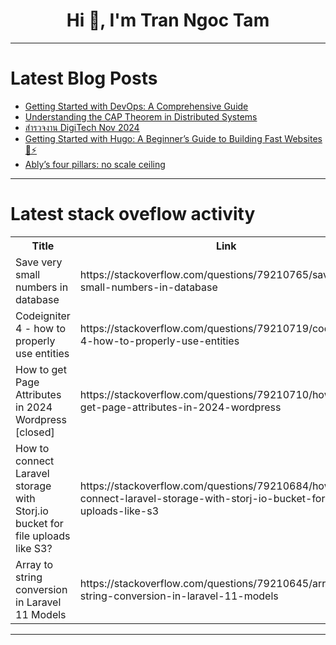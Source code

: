 <h1 align="center">Hi 👋, I'm Tran Ngoc Tam</h1>

---

# Latest Blog Posts 
<!-- BLOG-POST-LIST:START -->
- [Getting Started with DevOps: A Comprehensive Guide](https://dev.to/rohitg00/getting-started-with-devops-a-comprehensive-guide-5d45)
- [Understanding the CAP Theorem in Distributed Systems](https://dev.to/yasmine_ddec94f4d4/understanding-the-cap-theorem-in-distributed-systems-5230)
- [สำรวจงาน DigiTech Nov 2024](https://dev.to/ruxozheng/samrwcchngaan-digitech-nov-2024-584)
- [Getting Started with Hugo: A Beginner’s Guide to Building Fast Websites📜⚡](https://dev.to/hexadecimalsoftware/getting-started-with-hugo-a-beginners-guide-to-building-fast-websites-4a6p)
- [Ably’s four pillars: no scale ceiling](https://dev.to/ably/ablys-four-pillars-no-scale-ceiling-3j2j)
<!-- BLOG-POST-LIST:END -->

---

# Latest stack oveflow activity
<table>
  <tr><th>Title</th><th>Link</th></tr>
  <!-- STACKOVERFLOW:START --><tr><td>Save very small numbers in database</td><td>https://stackoverflow.com/questions/79210765/save-very-small-numbers-in-database</td></tr><tr><td>Codeigniter 4 - how to properly use entities</td><td>https://stackoverflow.com/questions/79210719/codeigniter-4-how-to-properly-use-entities</td></tr><tr><td>How to get Page Attributes in 2024 Wordpress [closed]</td><td>https://stackoverflow.com/questions/79210710/how-to-get-page-attributes-in-2024-wordpress</td></tr><tr><td>How to connect Laravel storage with Storj.io bucket for file uploads like S3?</td><td>https://stackoverflow.com/questions/79210684/how-to-connect-laravel-storage-with-storj-io-bucket-for-file-uploads-like-s3</td></tr><tr><td>Array to string conversion in Laravel 11 Models</td><td>https://stackoverflow.com/questions/79210645/array-to-string-conversion-in-laravel-11-models</td></tr><!-- STACKOVERFLOW:END -->
</table>

---


